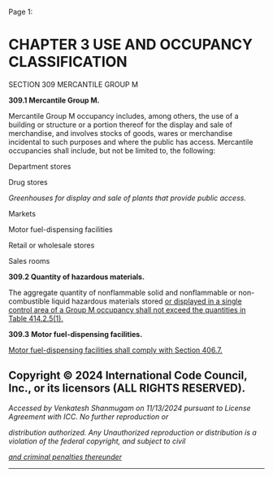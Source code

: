 Page 1:

# CHAPTER 3 USE AND OCCUPANCY CLASSIFICATION

 SECTION 309
 MERCANTILE GROUP M

**309.1 Mercantile Group M.**


Mercantile Group M occupancy includes, among others, the use of a building or structure or a portion thereof for the
display and sale of merchandise, and involves stocks of goods, wares or merchandise incidental to such purposes and
where the public has access. Mercantile occupancies shall include, but not be limited to, the following:


Department stores

Drug stores

_Greenhouses for display and sale of plants that provide public access._

Markets

Motor fuel-dispensing facilities

Retail or wholesale stores

Sales rooms

**309.2 Quantity of hazardous materials.**


The aggregate quantity of nonflammable solid and nonflammable or non-combustible liquid hazardous materials stored
[or displayed in a single control area of a Group M occupancy shall not exceed the quantities in Table 414.2.5(1).](http://codes.iccsafe.org/#VACC2021P1_Ch04_Sec414.2.5_Tbl414.2.5_1)


**309.3** **Motor fuel-dispensing facilities.**

[Motor fuel-dispensing facilities shall comply with Section 406.7.](http://codes.iccsafe.org/#VACC2021P1_Ch04_Sec406.7)


## Copyright © 2024 International Code Council, Inc., or its licensors (ALL RIGHTS RESERVED).

_Accessed by Venkatesh Shanmugam on 11/13/2024 pursuant to License Agreement with ICC. No further reproduction or_

_distribution authorized. Any Unauthorized reproduction or distribution is a violation of the federal copyright, and subject to civil_

_[and criminal penalties thereunder](http://codes.iccsafe.org/content/VACC2021P1/chapter-3-use-and-occupancy-classification#VACC2021P1_Ch03_Sec309)_


-----



